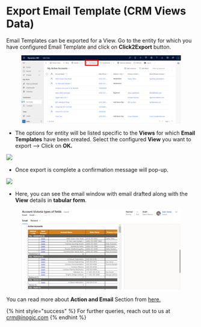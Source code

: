 # Export Email Template (CRM Views Data)

Email Templates can be exported for a View. Go to the entity for which you have configured Email Template and click on **Click2Export** button.

<figure><img src="../../.gitbook/assets/33.1.png" alt=""><figcaption></figcaption></figure>

* The options for entity will be listed specific to the **Views** for which **Email Templates** have been created. Select the configured **View** you want to export --> Click on **OK.**

![](<../../.gitbook/assets/Email Use case\_2 (1).png>)

* Once export is complete a confirmation message will pop-up.

![](<../../.gitbook/assets/Advance Email Config\_Email\_2.png>)

* Here, you can see the email window with email drafted along with the **View** details in **tabular form**.

<figure><img src="../../.gitbook/assets/33.2.png" alt=""><figcaption></figcaption></figure>

You can read more about **Action and Email** Section from [here.](https://docs.inogic.com/click2export/features/action-and-email-section)



{% hint style="success" %}
For further queries, reach out to us at [crm@inogic.com](mailto:crm@inogic.com)
{% endhint %}

